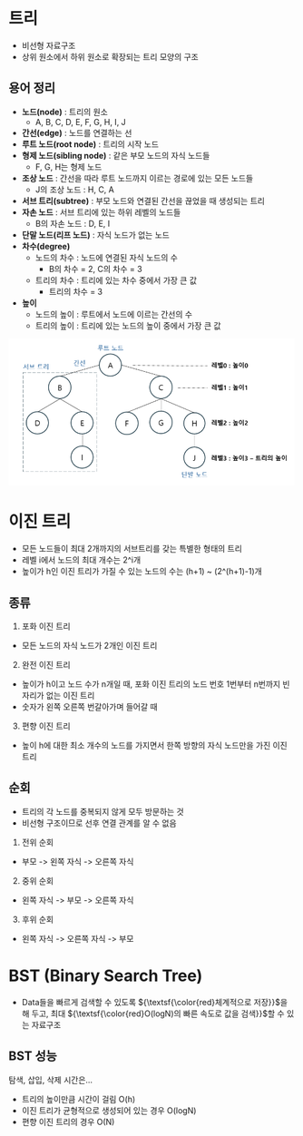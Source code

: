 # 트리
- 비선형 자료구조
- 상위 원소에서 하위 원소로 확장되는 트리 모양의 구조

## 용어 정리
- **노드(node)** : 트리의 원소
  - A, B, C, D, E, F, G, H, I, J
- **간선(edge)** : 노드를 연결하는 선
- **루트 노드(root node)** : 트리의 시작 노드
- **형제 노드(sibling node)** : 같은 부모 노드의 자식 노드들
  - F, G, H는 형제 노드
- **조상 노드** : 간선을 따라 루트 노드까지 이르는 경로에 있는 모든 노드들
  - J의 조상 노드 : H, C, A
- **서브 트리(subtree)** : 부모 노드와 연결된 간선을 끊었을 때 생성되는 트리
- **자손 노드** : 서브 트리에 있는 하위 레벨의 노드들
  - B의 자손 노드 : D, E, I
- **단말 노드(리프 노드)** : 자식 노드가 없는 노드
- **차수(degree)**
  - 노드의 차수 : 노드에 연결된 자식 노드의 수
    - B의 차수 = 2, C의 차수 = 3
  - 트리의 차수 : 트리에 있는 차수 중에서 가장 큰 값
    - 트리의 차수 = 3
- **높이**
  - 노드의 높이 : 루트에서 노드에 이르는 간선의 수
  - 트리의 높이 : 트리에 있는 노드의 높이 중에서 가장 큰 값

![트리 이미지](images/image.png)


# 이진 트리
- 모든 노드들이 최대 2개까지의 서브트리를 갖는 특별한 형태의 트리
- 레벨 i에서 노드의 최대 개수는 2^i개
- 높이가 h인 이진 트리가 가질 수 있는 노드의 수는 (h+1) ~ (2^(h+1)-1)개

## 종류
1. 포화 이진 트리
  - 모든 노드의 자식 노드가 2개인 이진 트리

2. 완전 이진 트리
  - 높이가 h이고 노드 수가 n개일 때, 포화 이진 트리의 노드 번호 1번부터 n번까지 빈 자리가 없는 이진 트리
  - 숫자가 왼쪽 오른쪽 번갈아가며 들어갈 때

3. 편향 이진 트리
  - 높이 h에 대한 최소 개수의 노드를 가지면서 한쪽 방향의 자식 노드만을 가진 이진 트리

## 순회
- 트리의 각 노드를 중복되지 않게 모두 방문하는 것
- 비선형 구조이므로 선후 연결 관계를 알 수 없음

1. 전위 순회
- 부모 -> 왼쪽 자식 -> 오른쪽 자식

2. 중위 순회
- 왼쪽 자식 -> 부모 -> 오른쪽 자식

3. 후위 순회
- 왼쪽 자식 -> 오른쪽 자식 -> 부모


# BST (Binary Search Tree)
- Data들을 빠르게 검색할 수 있도록 ${\textsf{\color{red}체계적으로 저장}}$을 해 두고, 최대 ${\textsf{\color{red}O(logN)의 빠른 속도로 값을 검색}}$할 수 있는 자료구조

## BST 성능
탐색, 삽입, 삭제 시간은...
- 트리의 높이만큼 시간이 걸림 O(h)
- 이진 트리가 균형적으로 생성되어 있는 경우 O(logN)
- 편향 이진 트리의 경우 O(N)